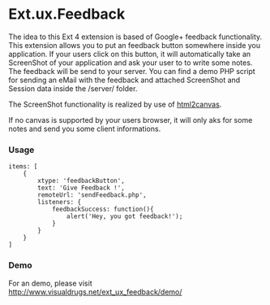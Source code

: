 Ext.ux.Feedback
===============

The idea to this Ext 4 extension is based of Google+ feedback functionality. This extension allows you to put an feedback button somewhere inside you application. If your users click on this button, it will automatically take an ScreenShot of your application and ask your user to to write some notes. The feedback will be send to your server. You can find a demo PHP script for sending an eMail with the feedback and attached ScreenShot and Session data inside the /server/ folder.


The ScreenShot functionality is realized by use of <a href="https://raw.github.com/niklasvh/html2canvas/">html2canvas</a>.


If no canvas is supported by your users browser, it will only aks for some notes and send you some client informations.

### Usage ###

    items: [
        {
            xtype: 'feedbackButton',
            text: 'Give Feedback !',
            remoteUrl: 'sendFeedback.php',
            listeners: {
                feedbackSuccess: function(){
                    alert('Hey, you got feedback!');
                }
            }
        }
    ]
    
### Demo ###

For an demo, please visit <a href="http://www.visualdrugs.net/ext_ux_feedback/demo/">http://www.visualdrugs.net/ext_ux_feedback/demo/</a>